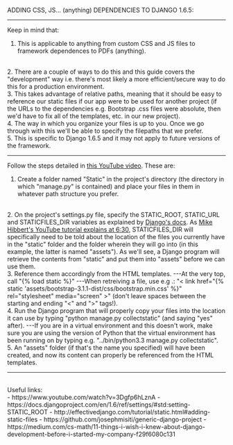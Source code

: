 ADDING CSS, JS... (anything) DEPENDENCIES TO DJANGO 1.6.5:

<hr>

Keep in mind that:
<br />
1. This is applicable to anything from custom CSS and JS files to framework dependences to PDFs (anything).
<br />
2. There are a couple of ways to do this and this guide covers the "development" way i.e. there's most likely a more efficient/secure way to do this for a production environment.
<br />
3. This takes advantage of relative paths, meaning that it should be easy to reference our static files if our app were to be used for another project (if the URLs to the dependencies e.g. Bootstrap .css files were absolute, then we'd have to fix all of the templates, etc. in our new project).
<br />
4. The way in which you organize your files is up to you. Once we go through with this we'll be able to specify the filepaths that we prefer.
<br />
5. This is specific to Django 1.6.5 and it may not apply to future versions of the framework.

<br />

<hr>

Follow the steps detailed in <a href="https://www.youtube.com/watch?v=3Dgfp6hLznA">this YouTube video</a>. These are:
<br />
1. Create a folder named "Static" in the project's directory (the directory in which "manage.py" is contained) and place your files in them in whatever path structure you prefer.
<br />
2. On the project's settings.py file, specify the STATIC_ROOT, STATIC_URL and STATICFILES_DIR variables as explained by <a href="https://docs.djangoproject.com/en/1.6/ref/settings/#std:setting-STATIC_ROOT">Django's docs</a>. As <a href="http://youtu.be/3Dgfp6hLznA?t=6m22s">Mike Hibbert's YouTube tutorial explains at 6:30</a>, STATICFILES_DIR will specifically need to be told about the location of the files you currently have in the "static" folder and the folder wherein they will go into (in this example, the latter is named "assets"). As we'll see, a Django program will retrieve the contents from "static" and put them into "assets" before we can use them.
<br />
3. Reference them accordingly from the HTML templates.
---At the very top, call "{% load static %}"
---When retreiving a file, use e.g .: "< link href="{% static 'assets/bootstrap-3.1.1-dist/css/bootstrap.min.css' %}" rel="stylesheet" media="screen" >" (don't leave spaces between the starting and ending "<" and ">" tags!).
<br />
4. Run the Django program that will properly copy your files into the location it can use by typing "python manage.py collectstatic" (and saying "yes" after).
---If you are in a virtual environment and this doesn't work, make sure you are using the version of Python that the virtual environment has been running on by typing e.g. "../bin/python3.3 manage.py collectstatic".
<br />
5. An "assets" folder (if that's the name you specified) will have been created, and now its content can properly be referenced from the HTML templates.
<br />


<hr>

<br />
Useful links:
<br />
- https://www.youtube.com/watch?v=3Dgfp6hLznA
- https://docs.djangoproject.com/en/1.6/ref/settings/#std:setting-STATIC_ROOT
- http://effectivedjango.com/tutorial/static.html#adding-static-files
- https://github.com/josephmisiti/generic-django-project
- https://medium.com/cs-math/11-things-i-wish-i-knew-about-django-development-before-i-started-my-company-f29f6080c131
